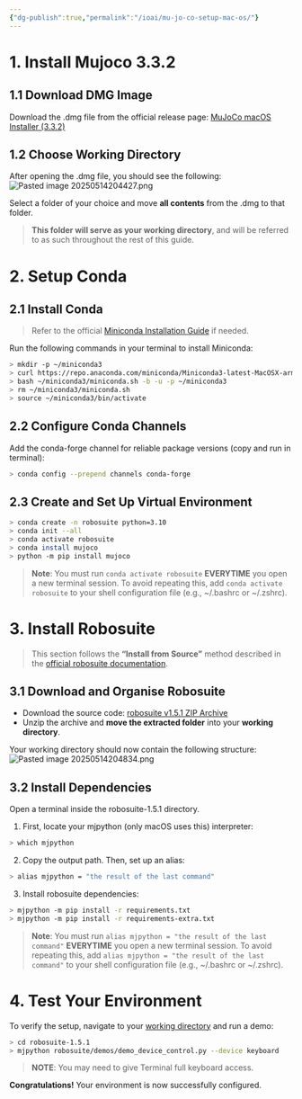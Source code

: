 ```yaml
---
{"dg-publish":true,"permalink":"/ioai/mu-jo-co-setup-mac-os/"}
---
```



# 1. Install Mujoco 3.3.2
## 1.1 Download DMG Image

Download the .dmg file from the official release page:
[MuJoCo macOS Installer (3.3.2)](https://github.com/google-deepmind/mujoco/releases/download/3.3.2/mujoco-3.3.2-macos-universal2.dmg)


## 1.2 Choose Working Directory
 
After opening the .dmg file, you should see the following:
![Pasted image 20250514204427.png](/img/user/Attachments/Pasted%20image%2020250514204427.png)

Select a folder of your choice and move **all contents** from the .dmg to that folder.
> **This folder will serve as your working directory**, and will be referred to as such throughout the rest of this guide.


<div style="page-break-after: always;"></div>

# 2. Setup Conda 
## 2.1 Install Conda
> Refer to the official [Miniconda Installation Guide](https://www.anaconda.com/docs/getting-started/miniconda/install) if needed.

Run the following commands in your terminal to install Miniconda:
```sh
> mkdir -p ~/miniconda3   
> curl https://repo.anaconda.com/miniconda/Miniconda3-latest-MacOSX-arm64.sh -o ~/miniconda3/miniconda.sh   
> bash ~/miniconda3/miniconda.sh -b -u -p ~/miniconda3   
> rm ~/miniconda3/miniconda.sh  
> source ~/miniconda3/bin/activate  
```
## 2.2 Configure Conda Channels

Add the conda-forge channel for reliable package versions (copy and run in terminal):
```sh
> conda config --prepend channels conda-forge
```

## 2.3 Create and Set Up Virtual Environment
```sh
> conda create -n robosuite python=3.10  
> conda init --all  
> conda activate robosuite  
> conda install mujoco  
> python -m pip install mujoco
```

> **Note**: You must run `conda activate robosuite` **EVERYTIME** you open a new terminal session.
> To avoid repeating this, add `conda activate robosuite` to your shell configuration file (e.g., ~/.bashrc or ~/.zshrc).


<div style="page-break-after: always;"></div>

# 3. Install Robosuite
>This section follows the **“Install from Source”** method described in the [official robosuite documentation](https://robosuite.ai/docs/installation.html).  

## 3.1 Download and Organise Robosuite
- Download the source code: [robosuite v1.5.1 ZIP Archive](https://github.com/ARISE-Initiative/robosuite/archive/refs/tags/v1.5.1.zip)   
- Unzip the archive and **move the extracted folder** into your **working directory**.

Your working directory should now contain the following structure:  
![Pasted image 20250514204834.png](/img/user/Attachments/Pasted%20image%2020250514204834.png)

## 3.2 Install Dependencies
Open a terminal inside the robosuite-1.5.1 directory.

1. First, locate your mjpython (only macOS uses this) interpreter:
```sh
> which mjpython
```

2. Copy the output path. Then, set up an alias:
```sh
> alias mjpython = "the result of the last command"
```

3. Install robosuite dependencies:
```sh
> mjpython -m pip install -r requirements.txt
> mjpython -m pip install -r requirements-extra.txt
```

> **Note**: You must run `alias mjpython = "the result of the last command"` **EVERYTIME** you open a new terminal session.
> To avoid repeating this, add `alias mjpython = "the result of the last command"` to your shell configuration file (e.g., ~/.bashrc or ~/.zshrc).

<div style="page-break-after: always;"></div>

# 4. Test Your Environment

To verify the setup, navigate to your <u>working directory</u> and run a demo:
```sh
> cd robosuite-1.5.1
> mjpython robosuite/demos/demo_device_control.py --device keyboard
```
> **NOTE**: You may need to give Terminal full keyboard access.

**Congratulations!** Your environment is now successfully configured.